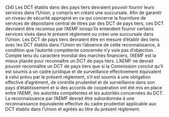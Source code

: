 (34) Les DCT établis dans des pays tiers devraient pouvoir fournir leurs services dans l’Union, y compris en créant une succursale. Afin de garantir un niveau de sécurité approprié en ce qui concerne la fourniture de services de dépositaire central de titres par des DCT de pays tiers, ces DCT devraient être reconnus par l’AEMF lorsqu’ils entendent fournir certains services visés dans le présent règlement ou créer une succursale dans l’Union. Les DCT de pays tiers devraient être en mesure d’établir des liens avec les DCT établis dans l’Union en l’absence de cette reconnaissance, à condition que l’autorité compétente concernée n’y voie pas d’objection. Compte tenu du caractère mondial des marchés financiers, l’AEMF est la mieux placée pour reconnaître un DCT de pays tiers. L’AEMF ne devrait pouvoir reconnaître un DCT de pays tiers que si la Commission conclut qu’il est soumis à un cadre juridique et de surveillance effectivement équivalent à celui prévu par le présent règlement, s’il est soumis à une obligation effective d’agrément, de contrôle prudentiel et de surveillance dans son pays d’établissement et si des accords de coopération ont été mis en place entre l’AEMF, les autorités compétentes et les autorités concernées du DCT. La reconnaissance par l’AEMF devrait être subordonnée à une reconnaissance équivalente effective du cadre prudentiel applicable aux DCT établis dans l’Union et agréés au titre du présent règlement.